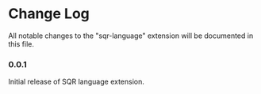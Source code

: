 # Change Log

All notable changes to the "sqr-language" extension will be documented in this file.

### 0.0.1

Initial release of SQR language extension.